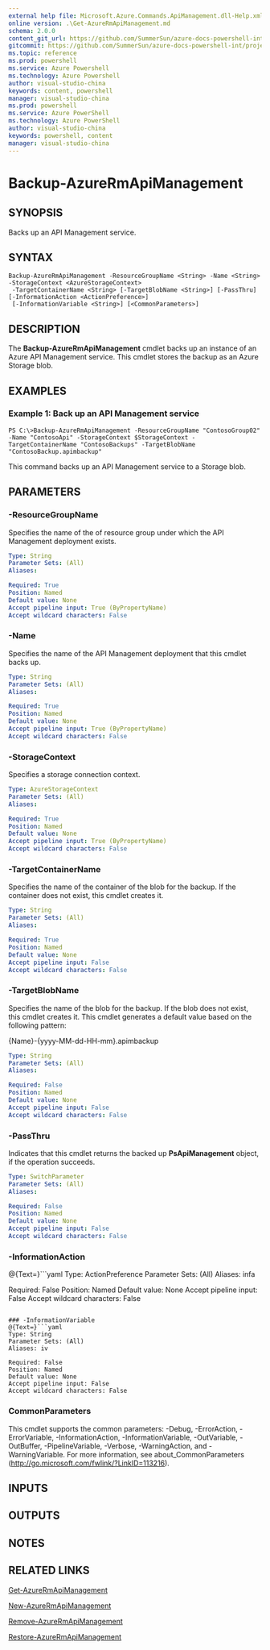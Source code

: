 ```yaml
---
external help file: Microsoft.Azure.Commands.ApiManagement.dll-Help.xml
online version: .\Get-AzureRmApiManagement.md
schema: 2.0.0
content_git_url: https://github.com/SummerSun/azure-docs-powershell-int/projects/azure-docs-powershell-int/azureps-cmdlets-docs/ResourceManager/AzureRM.ApiManagement/v2.0/CmdletMDs/Backup-AzureRmApiManagement.md
gitcommit: https://github.com/SummerSun/azure-docs-powershell-int/projects/azure-docs-powershell-int/azureps-cmdlets-docs/ResourceManager/AzureRM.ApiManagement/v2.0/CmdletMDs/Backup-AzureRmApiManagement.md
ms.topic: reference
ms.prod: powershell
ms.service: Azure Powershell
ms.technology: Azure Powershell
author: visual-studio-china
keywords: content, powershell
manager: visual-studio-china
ms.prod: powershell
ms.service: Azure PowerShell
ms.technology: Azure PowerShell
author: visual-studio-china
keywords: powershell, content
manager: visual-studio-china
---
```


# Backup-AzureRmApiManagement

## SYNOPSIS
Backs up an API Management service.

## SYNTAX

```
Backup-AzureRmApiManagement -ResourceGroupName <String> -Name <String> -StorageContext <AzureStorageContext>
 -TargetContainerName <String> [-TargetBlobName <String>] [-PassThru] [-InformationAction <ActionPreference>]
 [-InformationVariable <String>] [<CommonParameters>]
```

## DESCRIPTION
The **Backup-AzureRmApiManagement** cmdlet backs up an instance of an Azure API Management service.
This cmdlet stores the backup as an Azure Storage blob.

## EXAMPLES

### Example 1: Back up an API Management service
```
PS C:\>Backup-AzureRmApiManagement -ResourceGroupName "ContosoGroup02" -Name "ContosoApi" -StorageContext $StorageContext -TargetContainerName "ContosoBackups" -TargetBlobName "ContosoBackup.apimbackup"
```

This command backs up an API Management service to a Storage blob.

## PARAMETERS

### -ResourceGroupName
Specifies the name of the of resource group under which the API Management deployment exists.

```yaml
Type: String
Parameter Sets: (All)
Aliases: 

Required: True
Position: Named
Default value: None
Accept pipeline input: True (ByPropertyName)
Accept wildcard characters: False
```

### -Name
Specifies the name of the API Management deployment that this cmdlet backs up.

```yaml
Type: String
Parameter Sets: (All)
Aliases: 

Required: True
Position: Named
Default value: None
Accept pipeline input: True (ByPropertyName)
Accept wildcard characters: False
```

### -StorageContext
Specifies a storage connection context.

```yaml
Type: AzureStorageContext
Parameter Sets: (All)
Aliases: 

Required: True
Position: Named
Default value: None
Accept pipeline input: True (ByPropertyName)
Accept wildcard characters: False
```

### -TargetContainerName
Specifies the name of the container of the blob for the backup.
If the container does not exist, this cmdlet creates it.

```yaml
Type: String
Parameter Sets: (All)
Aliases: 

Required: True
Position: Named
Default value: None
Accept pipeline input: False
Accept wildcard characters: False
```

### -TargetBlobName
Specifies the name of the blob for the backup.
If the blob does not exist, this cmdlet creates it.
This cmdlet generates a default value based on the following pattern: 

{Name}-{yyyy-MM-dd-HH-mm}.apimbackup

```yaml
Type: String
Parameter Sets: (All)
Aliases: 

Required: False
Position: Named
Default value: None
Accept pipeline input: False
Accept wildcard characters: False
```

### -PassThru
Indicates that this cmdlet returns the backed up **PsApiManagement** object, if the operation succeeds.

```yaml
Type: SwitchParameter
Parameter Sets: (All)
Aliases: 

Required: False
Position: Named
Default value: None
Accept pipeline input: False
Accept wildcard characters: False
```

### -InformationAction
@{Text=}```yaml
Type: ActionPreference
Parameter Sets: (All)
Aliases: infa

Required: False
Position: Named
Default value: None
Accept pipeline input: False
Accept wildcard characters: False
```

### -InformationVariable
@{Text=}```yaml
Type: String
Parameter Sets: (All)
Aliases: iv

Required: False
Position: Named
Default value: None
Accept pipeline input: False
Accept wildcard characters: False
```

### CommonParameters
This cmdlet supports the common parameters: -Debug, -ErrorAction, -ErrorVariable, -InformationAction, -InformationVariable, -OutVariable, -OutBuffer, -PipelineVariable, -Verbose, -WarningAction, and -WarningVariable. For more information, see about_CommonParameters (http://go.microsoft.com/fwlink/?LinkID=113216).

## INPUTS

## OUTPUTS

## NOTES

## RELATED LINKS

[Get-AzureRmApiManagement](.\Get-AzureRmApiManagement.md)

[New-AzureRmApiManagement](.\New-AzureRmApiManagement.md)

[Remove-AzureRmApiManagement](.\Remove-AzureRmApiManagement.md)

[Restore-AzureRmApiManagement](.\Restore-AzureRmApiManagement.md)

